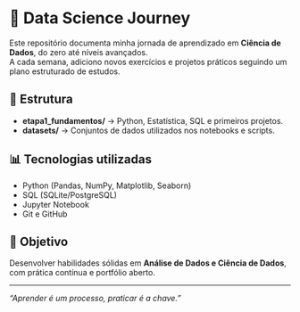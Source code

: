 # 🚀 Data Science Journey

Este repositório documenta minha jornada de aprendizado em **Ciência de Dados**, do zero até níveis avançados.  
A cada semana, adiciono novos exercícios e projetos práticos seguindo um plano estruturado de estudos.

## 📌 Estrutura
- **etapa1_fundamentos/** → Python, Estatística, SQL e primeiros projetos.
- **datasets/** → Conjuntos de dados utilizados nos notebooks e scripts.

## 📊 Tecnologias utilizadas
- Python (Pandas, NumPy, Matplotlib, Seaborn)
- SQL (SQLite/PostgreSQL)
- Jupyter Notebook
- Git e GitHub

## 🎯 Objetivo
Desenvolver habilidades sólidas em **Análise de Dados e Ciência de Dados**, com prática contínua e portfólio aberto.

---
*“Aprender é um processo, praticar é a chave.”*
